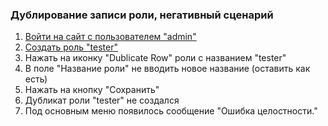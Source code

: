### Дублирование записи роли, негативный сценарий

1. [Войти на сайт с пользователем "admin"](../../../../0.%20Шаги/1.%20Войти%20на%20сайт%20с%20пользователем%20username.md)
1. [Создать роль "tester"](../../../../0.%20Шаги/4.%20Создать%20роль%20с%20именем%20tester.md)
1. Нажать на иконку "Dublicate Row" роли с названием "tester"
1. В поле "Название роли" не вводить новое название (оставить как есть)
1. Нажать на кнопку "Сохранить"
1. Дубликат роли "tester" не создался
1. Под основным меню появилось сообщение "Ошибка целостности."
